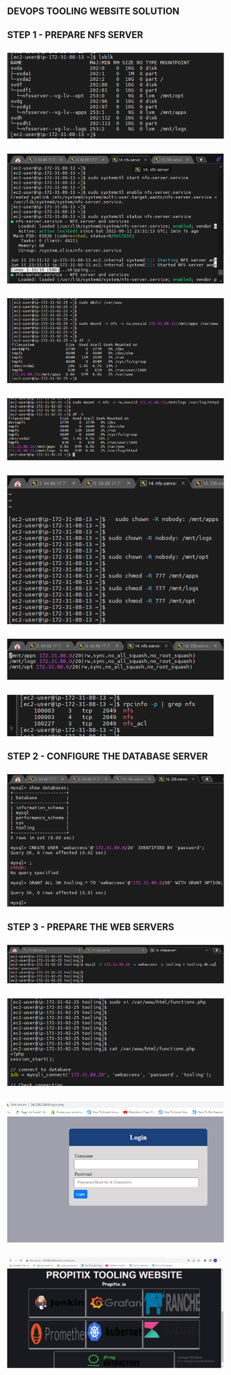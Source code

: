 ## DEVOPS TOOLING WEBSITE SOLUTION

## STEP 1 - PREPARE NFS SERVER

![](nfs-server-prepared.png)
---

![](nfs-server-configured.png)
---

![](mounting-var-www.png)
---

![](mounting-var-log.png)
---

![](changing-nfs-server-permission.png)
---

![](configure-access-to-nfs-client.png)
---

![](checking-nfs-port.png)
---

## STEP 2 - CONFIGURE THE DATABASE SERVER

![](database-configured.png)
---

## STEP 3 - PREPARE THE WEB SERVERS



![](applying-tooling_db.sql-script.png)
---

![](configuring-functions.php.png)
---

![](php-landing-page.png)
---

![](propitix-tooling-website.png)
---